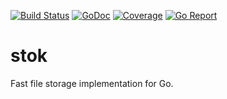 [![Build Status](https://travis-ci.org/cydev/stok.svg)](https://travis-ci.org/cydev/stok)
[![GoDoc](https://godoc.org/github.com/cydev/stok?status.svg)](http://godoc.org/github.com/cydev/stok)
[![Coverage](http://gocover.io/_badge/github.com/cydev/stok)](http://gocover.io/github.com/cydev/stok)
[![Go Report](http://goreportcard.com/badge/cydev/stok)](http://goreportcard.com/report/cydev/stok)

# stok
Fast file storage implementation for Go.
